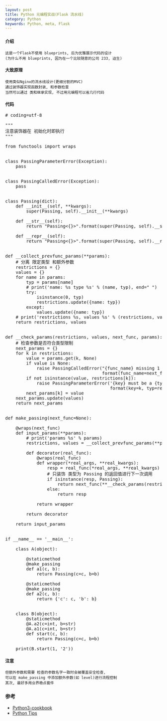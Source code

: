 ```yaml
---
layout: post
title: Python 元编程实战(Flask 流水线)
category: Python
keywords: Python, meta, Flask
---
```


### 

#### 介绍

	这是一个Flask不使用 blueprints, 后为优雅展示代码的设计
    (为什么不用 blueprints, 因为在一个比较随意的公司 233, 迫生)

#### 大致原理

    使用类似Nginx的流水线设计(更细分割的MVC)
    通过装饰器实现函数封装, 和参数检查
    当然可以通过 类和继承实现, 不过用元编程可以省几行代码

#### 代码


<pre class="prettyprint linenums">
# coding=utf-8

"""
注意装饰器在 初始化时即执行
"""

from functools import wraps


class PassingParameterError(Exception):
    pass


class PassingCalledError(Exception):
    pass


class Passing(dict):
    def __init__(self, **kwargs):
        super(Passing, self).__init__(**kwargs)

    def __str__(self):
        return "Passing<{}>".format(super(Passing, self).__str__())

    def __repr__(self):
        return "Passing<{}>".format(super(Passing, self).__repr__())


def __collect_prevfunc_params(**params):
    # 分离 限定类型 和额外参数
    restrictions = {}
    values = {}
    for name in params:
        typ = params[name]
        # print('name: %s type %s' % (name, typ), end=" ")
        try:
            isinstance(0, typ)
            restrictions.update({name: typ})
        except:
            values.update({name: typ})
    # print('restrictions %s, values %s' % (restrictions, values))
    return restrictions, values


def __check_params(restrictions, values, next_func, params):
    # 检查参数是否符合类型限制
    next_params = {}
    for k in restrictions:
        value = params.get(k, None)
        if value is None:
            raise PassingCalledError("{func_name} missing 1 required positional argument: {key}".
                                     format(func_name=next_func.__name__, key=k))
        if not isinstance(value, restrictions[k]):
            raise PassingParameterError('{key} must be a {typ}'.
                                        format(key=k, typ=restrictions[k].__name__))
        next_params[k] = value
    next_params.update(values)
    return next_params


def make_passing(next_func=None):

    @wraps(next_func)
    def input_params(**params):
        # print('params %s' % params)
        restrictions, values = __collect_prevfunc_params(**params)

        def decorator(real_func):
            @wraps(real_func)
            def wrapper(*real_args, **real_kwargs):
                resp = real_func(*real_args, **real_kwargs)
                # 只装饰 类型为 Passing 的返回值进行下一次调用
                if isinstance(resp, Passing):
                    return next_func(**__check_params(restrictions, values, next_func, resp))
                else:
                    return resp

            return wrapper

        return decorator

    return input_params


if __name__ == '__main__':

    class A(object):

        @staticmethod
        @make_passing
        def a1(c, b):
            return Passing(c=c, b=b)

        @staticmethod
        @make_passing
        def a2(c, b):
            return {'c': c, 'b': b}


    class B(object):
        @staticmethod
        @A.a2(c=int, b=str)
        @A.a1(c=int, b=str)
        def start(c, b):
            return Passing(c=c, b=b)

    print(B.start(1, '2'))
</pre>


#### 注意

    但额外参数和需要 检查的参数名字一致时会被覆盖安全检查,
    可以在 make_passing 中添加额外参数(如 level)进行流程控制 
    其次, 最好多用业界稳点套件

### 参考

- [Python3-cookbook](http://python3-cookbook.readthedocs.io/zh_CN/latest/)
- [Python Tips](http://tips.pyhub.cc/zh/latest/)
